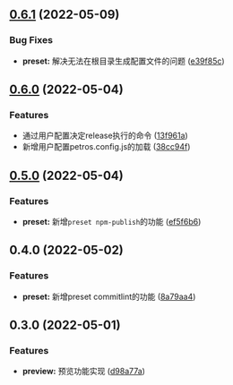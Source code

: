 ## [0.6.1](https://github.com/charrue/scripts/compare/v0.4.0...v0.6.1) (2022-05-09)


### Bug Fixes

* **preset:** 解决无法在根目录生成配置文件的问题 ([e39f85c](https://github.com/charrue/scripts/commit/e39f85ce0b93f4b126e893da48f6285f026d0836))



## [0.6.0](https://github.com/charrue/scripts/compare/v0.4.0...v0.6.0) (2022-05-04)


### Features

* 通过用户配置决定release执行的命令 ([13f961a](https://github.com/charrue/scripts/commit/13f961acef9ad353c2c1bab5386f9fbde9cfcaab))
* 新增用户配置petros.config.js的加载 ([38cc94f](https://github.com/charrue/scripts/commit/38cc94f3022a64c982b1c4b01c3b5d72f13b3b5b))



## [0.5.0](https://github.com/charrue/scripts/compare/v0.4.0...v0.5.0) (2022-05-04)
### Features

* **preset:** 新增`preset npm-publish`的功能 ([ef5f6b6](https://github.com/charrue/scripts/commit/ef5f6b60e68933bd34b1eb8db9ceb1467ef5def3))

## 0.4.0 (2022-05-02)
### Features

* **preset:** 新增preset commitlint的功能 ([8a79aa4](https://github.com/charrue/scripts/commit/8a79aa416b0837222809174fc827b08e559acef1))


## 0.3.0 (2022-05-01)
### Features

* **preview:** 预览功能实现 ([d98a77a](https://github.com/charrue/scripts/commit/d98a77a31bfb73424c02b6b68c14ec383fb61fb0))



